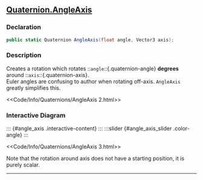 ## [Quaternion.AngleAxis](https://docs.unity3d.com/ScriptReference/Quaternion.AngleAxis.html)
### Declaration
```csharp
public static Quaternion AngleAxis(float angle, Vector3 axis);
```

### Description
Creates a rotation which rotates ::`angle`::{.quaternion-angle} **degrees** around ::`axis`::{.quaternion-axis}.  
Euler angles are confusing to author when rotating off-axis. `AngleAxis` greatly simplifies this.  

<<Code/Info/Quaternions/AngleAxis 2.html>>

### Interactive Diagram

::: {#angle_axis .interactive-content} 
:::
:::slider {#angle_axis_slider .color-angle} 
:::
<script type="module" src="Scripts/Interactive/Quaternions/angleAxis.js"></script>  
<<Code/Info/Quaternions/AngleAxis 3.html>>  

Note that the rotation around axis does not have a starting position, it is purely scalar.

---  
